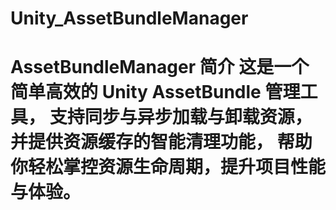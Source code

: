 # Unity_AssetBundleManager
# AssetBundleManager 简介  这是一个简单高效的 Unity AssetBundle 管理工具，   支持同步与异步加载与卸载资源，   并提供资源缓存的智能清理功能，   帮助你轻松掌控资源生命周期，提升项目性能与体验。
